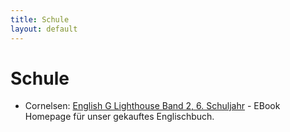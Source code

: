 ```yaml
---
title: Schule
layout: default
---
```


# Schule

- Cornelsen: [English G Lighthouse Band 2, 6. Schuljahr](https://ebook.cornelsen.de/220054065/willkommen) - EBook Homepage für unser gekauftes Englischbuch.
